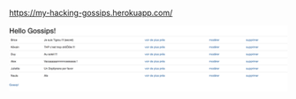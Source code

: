 https://my-hacking-gossips.herokuapp.com/

![screenshot](public/thp_gossips_screenshot.png?raw=true)
